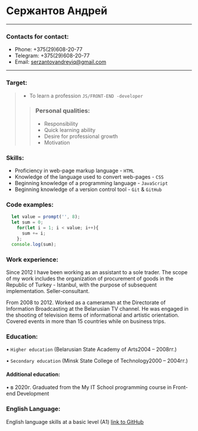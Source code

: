 # Сержантов Андрей
---
### Contacts for contact:
- Phone: +375(29)608-20-77
- Telegram: +375(29)608-20-77
- Email: serzantovandreyiq@gmail.com
---
### Target:
> - To learn a profession `JS/FRONT-END -developer`
>> ### Personal qualities:
>>- Responsibility
>>- Quick learning ability
>>- Desire for professional growth
>>- Motivation
### Skills:
- Proficiency in web-page markup language  - `HTML`
- Knowledge of the language used to convert web-pages - `CSS`
- Beginning knowledge of a programming language - `JavaScript`
- Beginning knowledge of a version control tool - `Git` & `GitHub`
### Code examples:
```js
  let value = prompt('', 8);
  let sum = 0;
    for(let i = 1; i < value; i++){
      sum += i;
    };
  console.log(sum);
```
### Work experience:
Since 2012 I have been working as an assistant to a sole trader. The scope of my work includes the organization of procurement of goods in the Republic of Turkey - Istanbul, with the purpose of subsequent implementation. Seller-consultant.

From 2008 to 2012. Worked as a cameraman at the Directorate of Information Broadcasting at the Belarusian TV channel. He was engaged in the shooting of television items of informational and artistic orientation. Covered events in more than 15 countries while on business trips.
### Education:
• `Higher education` (Belarusian State Academy of Arts2004 – 2008гг.)

• `Secondary education` (Minsk State College of Technology2000 – 2004гг.)
#### Additional education:
• в 2020г. Graduated from the My IT School programming course in Front-end Development
### English Language:
English language skills at a basic level (A1)
[link to GitHub](https://github.com/AndreySerzantov)
